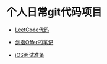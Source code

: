 # 个人日常git代码项目

- [LeetCode代码](https://github.com/dannyCaiHaoming/MyGitProfject/tree/master/LeetCode%E7%9A%84%E4%BB%A3%E7%A0%81)

- [剑指Offer的笔记](https://github.com/dannyCaiHaoming/MyGitProfject/tree/master/%E5%89%91%E6%8C%87Offer)

- [iOS面试准备](https://github.com/dannyCaiHaoming/MyGitProfject/tree/master/iOS%E9%9D%A2%E8%AF%95%E5%87%86%E5%A4%87)


